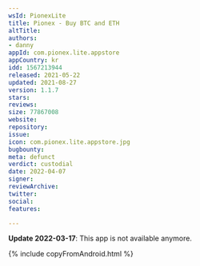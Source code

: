 ```yaml
---
wsId: PionexLite
title: Pionex - Buy BTC and ETH
altTitle: 
authors:
- danny
appId: com.pionex.lite.appstore
appCountry: kr
idd: 1567213944
released: 2021-05-22
updated: 2021-08-27
version: 1.1.7
stars: 
reviews: 
size: 77867008
website: 
repository: 
issue: 
icon: com.pionex.lite.appstore.jpg
bugbounty: 
meta: defunct
verdict: custodial
date: 2022-04-07
signer: 
reviewArchive: 
twitter: 
social: 
features: 

---
```


**Update 2022-03-17**: This app is not available anymore.

{% include copyFromAndroid.html %}